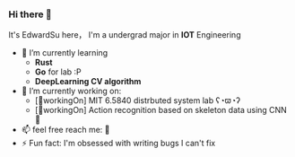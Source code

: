### Hi there 👋

It's EdwardSu here， I'm a undergrad major in **IOT** Engineering

<!-- [![Typing SVG](https://readme-typing-svg.herokuapp.com?font=Roboto+Mono&duration=3000&pause=1000&color=000000&width=435&lines=Carry+out+some+interesting+project;+whether+useless+or+not)](https://git.io/typing-svg) -->

<!-- <div align="center">
    <img src="https://readme-typing-svg.herokuapp.com?font=Roboto+Mono&weight=500&pause=1000&color=000000&width=435&height=35&lines=Carry+out+some+interesting+project;Wether+it's+useless+or+not" alt="Typing SVG" />
</div> -->

- 🌱 I’m currently learning
    - **Rust** 
    - **Go** for lab :P
    - **DeepLearning CV algorithm** 
- 🔭 I’m currently working on:
    - [👷workingOn] MIT 6.5840 distrbuted system lab ʕ◔ϖ◔ʔ
    - [👷workingOn] Action recognition based on skeleton data using CNN 🐍
- 📫 feel free reach me:  <a herf="edsu.travailleur@gmail.com">📨</a>
- ⚡ Fun fact:  I'm obsessed with writing bugs I can't fix

<!-- <div align="center">
    <img style="border-radius: 0.3125em;
        max-height:30%;
        max-width:30%;
        width:auto;
        height:auto;" 
    src="assets\ferris.gif">
    <br>
    <div style="color:orange;
    display: inline-block;
    font-weight:600;
    color: #164456;
    padding: 2px;">ferris</div>
</div> -->
